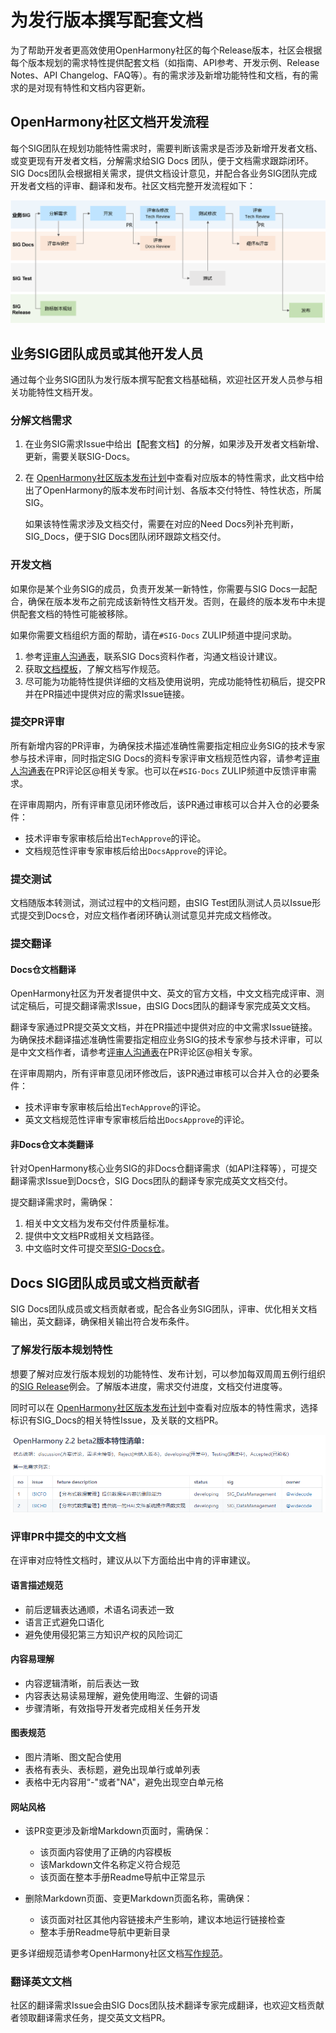 # 为发行版本撰写配套文档

为了帮助开发者更高效使用OpenHarmony社区的每个Release版本，社区会根据每个版本规划的需求特性提供配套文档（如指南、API参考、开发示例、Release Notes、API Changelog、FAQ等）。有的需求涉及新增功能特性和文档，有的需求的是对现有特性和文档内容更新。

## OpenHarmony社区文档开发流程

每个SIG团队在规划功能特性需求时，需要判断该需求是否涉及新增开发者文档、或变更现有开发者文档，分解需求给SIG Docs 团队，便于文档需求跟踪闭环。SIG Docs团队会根据相关需求，提供文档设计意见，并配合各业务SIG团队完成开发者文档的评审、翻译和发布。社区文档完整开发流程如下：

![OpenHarmony社区文档开发流程](figures/docs-sig.png)

## 业务SIG团队成员或其他开发人员

通过每个业务SIG团队为发行版本撰写配套文档基础稿，欢迎社区开发人员参与相关功能特性文档开发。

### 分解文档需求

1. 在业务SIG需求Issue中给出【配套文档】的分解，如果涉及开发者文档新增、更新，需要关联SIG-Docs。

2. 在 [OpenHarmony社区版本发布计划](https://gitee.com/openharmony/release-management/blob/master/OpenHarmony-RoadMap.md)中查看对应版本的特性需求，此文档中给出了OpenHarmony的版本发布时间计划、各版本交付特性、特性状态，所属SIG。

   如果该特性需求涉及文档交付，需要在对应的Need Docs列补充判断，SIG_Docs，便于SIG Docs团队闭环跟踪文档交付。


### 开发文档

如果你是某个业务SIG的成员，负责开发某一新特性，你需要与SIG Docs一起配合，确保在版本发布之前完成该新特性文档开发。否则，在最终的版本发布中未提供配套文档的特性可能被移除。

如果你需要文档组织方面的帮助，请在`#SIG-Docs` ZULIP频道中提问求助。

1. 参考[评审人沟通表](docs-reviewers.md)，联系SIG Docs资料作者，沟通文档设计建议。
2. 获取[文档模板](template)，了解文档写作规范。
3. 尽可能为功能特性提供详细的文档及使用说明，完成功能特性初稿后，提交PR并在PR描述中提供对应的需求Issue链接。

### 提交PR评审

所有新增内容的PR评审，为确保技术描述准确性需要指定相应业务SIG的技术专家参与技术评审，同时指定SIG Docs的资料专家评审文档规范性内容，请参考[评审人沟通表](docs-reviewers.md)在PR评论区@相关专家。也可以在`#SIG-Docs` ZULIP频道中反馈评审需求。

在评审周期内，所有评审意见闭环修改后，该PR通过审核可以合并入仓的必要条件：

- 技术评审专家审核后给出`TechApprove`的评论。
- 文档规范性评审专家审核后给出`DocsApprove`的评论。

### 提交测试

文档随版本转测试，测试过程中的文档问题，由SIG Test团队测试人员以Issue形式提交到Docs仓，对应文档作者闭环确认测试意见并完成文档修改。

### 提交翻译

#### Docs仓文档翻译

OpenHarmony社区为开发者提供中文、英文的官方文档，中文文档完成评审、测试定稿后，可提交翻译需求Issue，由SIG Docs团队的翻译专家完成英文文档。

翻译专家通过PR提交英文文档，并在PR描述中提供对应的中文需求Issue链接。为确保技术翻译描述准确性需要指定相应业务SIG的技术专家参与技术评审，可以是中文文档作者，请参考[评审人沟通表](docs-reviewers.md)在PR评论区@相关专家。

在评审周期内，所有评审意见闭环修改后，该PR通过审核可以合并入仓的必要条件：

- 技术评审专家审核后给出`TechApprove`的评论。
- 英文文档规范性评审专家审核后给出`DocsApprove`的评论。

#### 非Docs仓文本类翻译

针对OpenHarmony核心业务SIG的非Docs仓翻译需求（如API注释等），可提交翻译需求Issue到Docs仓，SIG Docs团队的翻译专家完成英文文档交付。

提交翻译需求时，需确保：

1. 相关中文文档为发布交付件质量标准。
2. 提供中文文档PR或相关文档路径。
3. 中文临时文件可提交至[SIG-Docs仓](https://gitee.com/openharmony/community/tree/master/sig/)。

## Docs SIG团队成员或文档贡献者

SIG Docs团队成员或文档贡献者或，配合各业务SIG团队，评审、优化相关文档输出，英文翻译，确保相关输出符合发布条件。

### 了解发行版本规划特性

想要了解对应发行版本规划的功能特性、发布计划，可以参加每双周周五例行组织的[SIG Release](https://gitee.com/openharmony/release-management/blob/master/README.md)例会。了解版本进度，需求交付进度，文档交付进度等。

同时可以在 [OpenHarmony社区版本发布计划](https://gitee.com/openharmony/release-management/blob/master/OpenHarmony-RoadMap.md)中查看对应版本的特性需求，选择标识有SIG_Docs的相关特性Issue，及关联的文档PR。

![版本特性清单](figures/sig-task.png)

### 评审PR中提交的中文文档

在评审对应特性文档时，建议从以下方面给出中肯的评审建议。

#### 语言描述规范

- 前后逻辑表达通顺，术语名词表述一致
- 语言正式避免口语化
- 避免使用侵犯第三方知识产权的风险词汇

#### 内容易理解

- 内容逻辑清晰，前后表达一致
- 内容表达易读易理解，避免使用晦涩、生僻的词语
- 步骤清晰，有效指导开发者完成相关任务开发

#### 图表规范

- 图片清晰、图文配合使用
- 表格有表头、表标题，避免出现单行或单列表
- 表格中无内容用“-"或者"NA"，避免出现空白单元格  

#### 网站风格

- 该PR变更涉及新增Markdown页面时，需确保：
  - 该页面内容使用了正确的内容模板
  - 该Markdown文件名称定义符合规范
  - 该页面在整本手册Readme导航中正常显示

- 删除Markdown页面、变更Markdown页面名称，需确保：
  - 该页面对社区其他内容链接未产生影响，建议本地运行链接检查
  - 整本手册Readme导航中更新目录   

更多详细规范请参考OpenHarmony社区文档[写作规范](写作规范.md)。

### 翻译英文文档

社区的翻译需求Issue会由SIG Docs团队技术翻译专家完成翻译，也欢迎文档贡献者领取翻译需求任务，提交英文文档PR。



